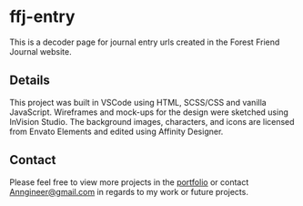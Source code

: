 # ffj-entry

This is a decoder page for journal entry urls created in the Forest Friend Journal website.

## Details

This project was built in VSCode using HTML, SCSS/CSS and vanilla JavaScript. Wireframes and mock-ups for the design were sketched using InVision Studio. The background images, characters, and icons are licensed from Envato Elements and edited using Affinity Designer.

## Contact

Please feel free to view more projects in the [portfolio](https://mathmythica.com/) or contact Anngineer@gmail.com in regards to my work or future projects.
